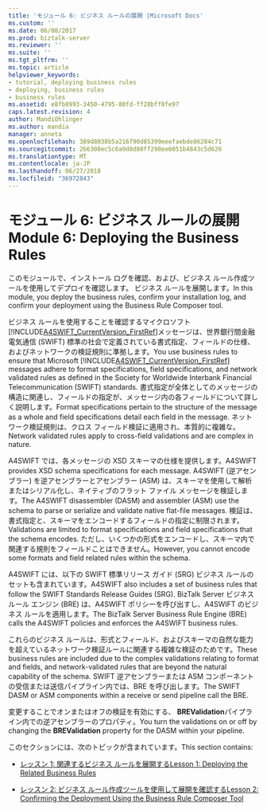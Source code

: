 ```yaml
---
title: 'モジュール 6: ビジネス ルールの展開 |Microsoft Docs'
ms.custom: ''
ms.date: 06/08/2017
ms.prod: biztalk-server
ms.reviewer: ''
ms.suite: ''
ms.tgt_pltfrm: ''
ms.topic: article
helpviewer_keywords:
- tutorial, deploying business rules
- deploying, business rules
- business rules
ms.assetid: e8fb8993-3450-4795-80fd-ff28bff8fe97
caps.latest.revision: 4
author: MandiOhlinger
ms.author: mandia
manager: anneta
ms.openlocfilehash: 389d8038b5a216f90d85399eeefaebde86284c71
ms.sourcegitcommit: 266308ec5c6a9d8d80ff298ee6051b4843c5d626
ms.translationtype: MT
ms.contentlocale: ja-JP
ms.lasthandoff: 06/27/2018
ms.locfileid: "36972843"
---
```

# <a name="module-6-deploying-the-business-rules"></a><span data-ttu-id="1db82-102">モジュール 6: ビジネス ルールの展開</span><span class="sxs-lookup"><span data-stu-id="1db82-102">Module 6: Deploying the Business Rules</span></span>
<span data-ttu-id="1db82-103">このモジュールで、インストール ログを確認、および、ビジネス ルール作成ツールを使用してデプロイを確認します。 ビジネス ルールを展開します。</span><span class="sxs-lookup"><span data-stu-id="1db82-103">In this module, you deploy the business rules, confirm your installation log, and confirm your deployment using the Business Rule Composer tool.</span></span>  
  
 <span data-ttu-id="1db82-104">ビジネス ルールを使用することを確認するマイクロソフト[!INCLUDE[A4SWIFT_CurrentVersion_FirstRef](../../includes/a4swift-currentversion-firstref-md.md)]メッセージは、世界銀行間金融電気通信 (SWIFT) 標準の社会で定義されている書式指定、フィールドの仕様、およびネットワークの検証規則に準拠します。</span><span class="sxs-lookup"><span data-stu-id="1db82-104">You use business rules to ensure that Microsoft [!INCLUDE[A4SWIFT_CurrentVersion_FirstRef](../../includes/a4swift-currentversion-firstref-md.md)] messages adhere to format specifications, field specifications, and network validated rules as defined in the Society for Worldwide Interbank Financial Telecommunication (SWIFT) standards.</span></span> <span data-ttu-id="1db82-105">書式指定が全体としてのメッセージの構造に関連し、フィールドの指定が、メッセージ内の各フィールドについて詳しく説明します。</span><span class="sxs-lookup"><span data-stu-id="1db82-105">Format specifications pertain to the structure of the message as a whole and field specifications detail each field in the message.</span></span> <span data-ttu-id="1db82-106">ネットワーク検証規則は、クロス フィールド検証に適用され、本質的に複雑な。</span><span class="sxs-lookup"><span data-stu-id="1db82-106">Network validated rules apply to cross-field validations and are complex in nature.</span></span>  
  
 <span data-ttu-id="1db82-107">A4SWIFT では、各メッセージの XSD スキーマの仕様を提供します。</span><span class="sxs-lookup"><span data-stu-id="1db82-107">A4SWIFT provides XSD schema specifications for each message.</span></span> <span data-ttu-id="1db82-108">A4SWIFT (逆アセンブラー) を逆アセンブラーとアセンブラー (ASM) は、スキーマを使用して解析またはシリアル化し、ネイティブのフラット ファイル メッセージを検証します。</span><span class="sxs-lookup"><span data-stu-id="1db82-108">The A4SWIFT disassembler (DASM) and assembler (ASM) use the schema to parse or serialize and validate native flat-file messages.</span></span> <span data-ttu-id="1db82-109">検証は、書式指定と、スキーマをエンコードするフィールドの指定に制限されます。</span><span class="sxs-lookup"><span data-stu-id="1db82-109">Validations are limited to format specifications and field specifications that the schema encodes.</span></span> <span data-ttu-id="1db82-110">ただし、いくつかの形式をエンコードし、スキーマ内で関連する規則をフィールドことはできません。</span><span class="sxs-lookup"><span data-stu-id="1db82-110">However, you cannot encode some formats and field related rules within the schema.</span></span>  
  
 <span data-ttu-id="1db82-111">A4SWIFT には、以下の SWIFT 標準リリース ガイド (SRG) ビジネス ルールのセットも含まれています。</span><span class="sxs-lookup"><span data-stu-id="1db82-111">A4SWIFT also includes a set of business rules that follow the SWIFT Standards Release Guides (SRG).</span></span> <span data-ttu-id="1db82-112">BizTalk Server ビジネス ルール エンジン (BRE) は、A4SWIFT ポリシーを呼び出すし、A4SWIFT のビジネス ルールを適用します。</span><span class="sxs-lookup"><span data-stu-id="1db82-112">The BizTalk Server Business Rule Engine (BRE) calls the A4SWIFT policies and enforces the A4SWIFT business rules.</span></span>  
  
 <span data-ttu-id="1db82-113">これらのビジネス ルールは、形式とフィールド、およびスキーマの自然な能力を超えているネットワーク検証ルールに関連する複雑な検証のためです。</span><span class="sxs-lookup"><span data-stu-id="1db82-113">These business rules are included due to the complex validations relating to format and fields, and network-validated rules that are beyond the natural capability of the schema.</span></span> <span data-ttu-id="1db82-114">SWIFT 逆アセンブラーまたは ASM コンポーネントの受信または送信パイプライン内では、BRE を呼び出します。</span><span class="sxs-lookup"><span data-stu-id="1db82-114">The SWIFT DASM or ASM components within a receive or send pipeline call the BRE.</span></span>  
  
 <span data-ttu-id="1db82-115">変更することでオンまたはオフの検証を有効にする、 **BREValidation**パイプライン内での逆アセンブラーのプロパティ。</span><span class="sxs-lookup"><span data-stu-id="1db82-115">You turn the validations on or off by changing the **BREValidation** property for the DASM within your pipeline.</span></span>  
  
 <span data-ttu-id="1db82-116">このセクションには、次のトピックが含まれています。</span><span class="sxs-lookup"><span data-stu-id="1db82-116">This section contains:</span></span>  
  
-   [<span data-ttu-id="1db82-117">レッスン 1: 関連するビジネス ルールを展開する</span><span class="sxs-lookup"><span data-stu-id="1db82-117">Lesson 1: Deploying the Related Business Rules</span></span>](../../adapters-and-accelerators/accelerator-swift/lesson-1-deploying-the-related-business-rules.md)  
  
-   [<span data-ttu-id="1db82-118">レッスン 2: ビジネス ルール作成ツールを使用して展開を確認する</span><span class="sxs-lookup"><span data-stu-id="1db82-118">Lesson 2: Confirming the Deployment Using the Business Rule Composer Tool</span></span>](../../adapters-and-accelerators/accelerator-swift/lesson-2-confirming-the-deployment-using-the-business-rule-composer-tool.md)